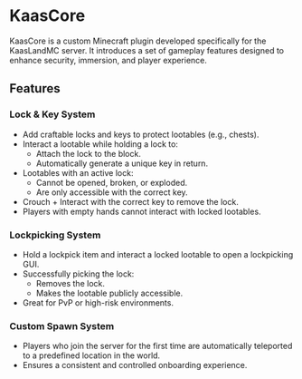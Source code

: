 # KaasCore
KaasCore is a custom Minecraft plugin developed specifically for the KaasLandMC server. It introduces a set of gameplay features designed to enhance security, immersion, and player experience.

## Features
### Lock & Key System
- Add craftable locks and keys to protect lootables (e.g., chests).
- Interact a lootable while holding a lock to:
  - Attach the lock to the block.
  - Automatically generate a unique key in return.
- Lootables with an active lock:
  - Cannot be opened, broken, or exploded.
  - Are only accessible with the correct key.
- Crouch + Interact with the correct key to remove the lock.
- Players with empty hands cannot interact with locked lootables.

### Lockpicking System
- Hold a lockpick item and interact a locked lootable to open a lockpicking GUI.
- Successfully picking the lock:
  - Removes the lock.
  - Makes the lootable publicly accessible.
- Great for PvP or high-risk environments.

### Custom Spawn System
- Players who join the server for the first time are automatically teleported to a predefined location in the world.
- Ensures a consistent and controlled onboarding experience.
